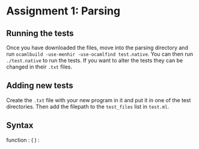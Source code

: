 # Assignment 1: Parsing
## Running the tests
Once you have downloaded the files, move into the parsing directory and run `ocamlbuild -use-menhir -use-ocamlfind test.native`.
You can then run `./test.native` to run the tests.
If you want to alter the tests they can be changed in their `.txt` files.

## Adding new tests
Create the `.txt` file with your new program in it and put it in one of the test directories. Then add the filepath to the `test_files` list in `test.ml`.

## Syntax

function :     <function name> ( <parameters> ) : <expressions>
